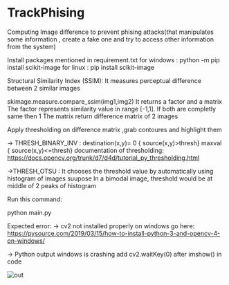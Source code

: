 # TrackPhising

Computing Image difference to prevent phising attacks(that manipulates some information , create
a fake one and try to access other information from the system)

Install packages mentioned in requirement.txt
for windows : python -m pip install scikit-image
for linux : pip install scikit-image

Structural Similarity Index (SSIM):
It measures perceptual difference between 2 similar images

skimage.measure.compare_ssim(img1,img2)
It returns a factor and a matrix
The factor represents similarity value in range [-1,1].
If both are completly same then 1
The matrix return difference matrix of 2 images

Apply thresholding on difference matrix ,grab contoures and highlight them 

-> THRESH_BINARY_INV : 
   destination(x,y)=  0    { source(x,y)>thresh}
                      maxval { source(x,y)<=thresh}
documentation of thresholding: https://docs.opencv.org/trunk/d7/d4d/tutorial_py_thresholding.html

->THRESH_OTSU :
  It chooses the threshold value by automatically using histogram of images
  suupose In a bimodal image, threshold would be at middle of 2 peaks of histogram

Run this command:

python main.py

Expected error:
-> cv2 not installed properly on windows
   go here: https://pysource.com/2019/03/15/how-to-install-python-3-and-opencv-4-on-windows/

-> Python output windows is crashing
   add cv2.waitKey(0) after imshow() in code
   
 ![out](https://user-images.githubusercontent.com/46133803/85318342-6d22f100-b4dd-11ea-9071-893d4f458fdd.gif)

